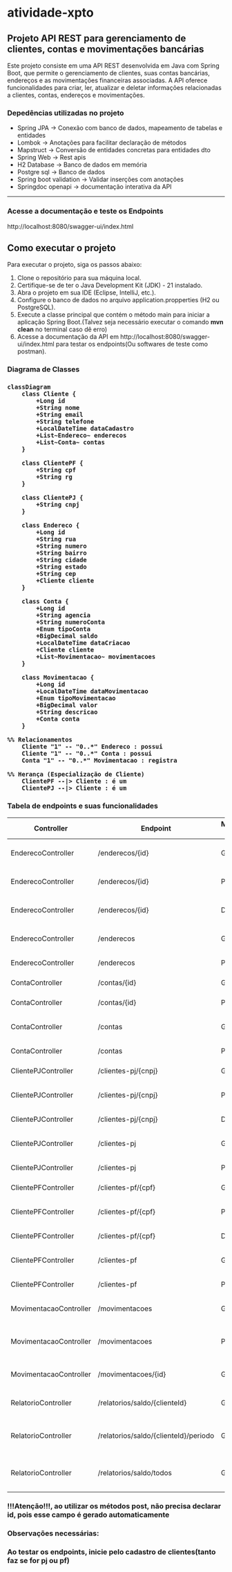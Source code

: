# atividade-xpto
<h2>Projeto API REST para gerenciamento de clientes, contas e movimentações bancárias</h2>
<p>Este projeto consiste em uma API REST desenvolvida em Java com Spring Boot, que permite o gerenciamento de clientes, suas contas bancárias, endereços e as movimentações financeiras associadas. 
A API oferece funcionalidades para criar, ler, atualizar e deletar informações relacionadas a clientes, contas, endereços e movimentações.</p>


<h3>Depedências utilizadas no projeto</h3>
<ul>
<li>Spring JPA -> Conexão com banco de dados, mapeamento de tabelas e entidades</li>
<li>Lombok -> Anotações para facilitar declaração de métodos</li>
<li>Mapstruct -> Conversão de entidades concretas para entidades dto</li>
<li>Spring Web -> Rest apis</li>
<li>H2 Database -> Banco de dados em memória</li>
<li>Postgre sql -> Banco de dados</li>
<li>Spring boot validation -> Validar inserções com anotações</li>
<li>Springdoc openapi -> documentação interativa da API</li>
</ul>

<hr>

<h3>Acesse a documentação e teste os Endpoints</h3>
<p>http://localhost:8080/swagger-ui/index.html</p>


## Como executar o projeto
<p>Para executar o projeto, siga os passos abaixo:</p>
<ol>
<li>Clone o repositório para sua máquina local.</li>
<li>Certifique-se de ter o Java Development Kit (JDK) - 21 instalado.</li>
<li>Abra o projeto em sua IDE (Eclipse, IntelliJ, etc.).</li>
<li>Configure o banco de dados no arquivo application.propperties (H2 ou PostgreSQL).</li>
<li>Execute a classe principal que contém o método main para iniciar a aplicação Spring Boot.(Talvez seja necessário executar o comando <strong>mvn clean</strong> no terminal caso dê erro)</li>
<li>Acesse a documentação da API em http://localhost:8080/swagger-ui/index.html para testar os endpoints(Ou softwares de teste como postman).</li>
</ol>

<h3>Diagrama de Classes<h3>

```mermaid
classDiagram
    class Cliente {
        +Long id
        +String nome
        +String email
        +String telefone
        +LocalDateTime dataCadastro
        +List~Endereco~ enderecos
        +List~Conta~ contas
    }

    class ClientePF {
        +String cpf
        +String rg
    }

    class ClientePJ {
        +String cnpj
    }

    class Endereco {
        +Long id
        +String rua
        +String numero
        +String bairro
        +String cidade
        +String estado
        +String cep
        +Cliente cliente
    }

    class Conta {
        +Long id
        +String agencia
        +String numeroConta
        +Enum tipoConta
        +BigDecimal saldo
        +LocalDateTime dataCriacao
        +Cliente cliente
        +List~Movimentacao~ movimentacoes
    }

    class Movimentacao {
        +Long id
        +LocalDateTime dataMovimentacao
        +Enum tipoMovimentacao
        +BigDecimal valor
        +String descricao
        +Conta conta
    }

%% Relacionamentos
    Cliente "1" -- "0..*" Endereco : possui
    Cliente "1" -- "0..*" Conta : possui
    Conta "1" -- "0..*" Movimentacao : registra

%% Herança (Especialização de Cliente)
    ClientePF --|> Cliente : é um
    ClientePJ --|> Cliente : é um
```

<h3>Tabela de endpoints e suas funcionalidades</h3>

<table>
  <thead>
    <tr>
      <th>Controller</th>
      <th>Endpoint</th>
      <th>Método HTTP</th>
      <th>Função</th>
    </tr>
  </thead>
  <tbody>
    <tr>
        <td>EnderecoController</td>
        <td>/enderecos/{id}</td>
        <td>GET</td>
        <td>Buscar endereço pelo ID</td>
        </tr>
    <tr>
        <td>EnderecoController</td>
        <td>/enderecos/{id}</td>
        <td>PUT</td>
        <td>Atualizar um endereço existente</td>
    </tr>
    <tr>
        <td>EnderecoController</td>
        <td>/enderecos/{id}</td>
        <td>DELETE</td>
        <td>Excluir um endereço pelo ID</td>
    </tr>
    <tr>
        <td>EnderecoController</td>
        <td>/enderecos</td><td>GET</td>
        <td>Listar todos os endereços cadastrados</td>
    </tr>
    <tr>
        <td>EnderecoController</td>
        <td>/enderecos</td>
        <td>POST</td>
        <td>Cadastrar um novo endereço</td>
    </tr>
    <tr>
        <td>ContaController</td>
        <td>/contas/{id}</td>
        <td>GET</td><td>Buscar conta pelo ID</td>
    </tr>
    <tr>
        <td>ContaController</td>
        <td>/contas/{id}</td>
        <td>PUT</td>
        <td>Atualizar uma conta existente</td>
    </tr>
    <tr>
        <td>ContaController</td>
        <td>/contas</td>
        <td>GET</td>
        <td>Listar todas as contas cadastradas</td>
    </tr>
    <tr>
        <td>ContaController</td>
        <td>/contas</td>
        <td>POST</td>
        <td>Cadastrar uma nova conta</td>
    </tr>
    <tr>
        <td>ClientePJController</td>
        <td>/clientes-pj/{cnpj}</td>
        <td>GET</td>
        <td>Buscar cliente PJ pelo CNPJ</td>
    </tr>
    <tr>
        <td>ClientePJController</td>
        <td>/clientes-pj/{cnpj}</td>
        <td>PUT</td>
        <td>Atualizar dados de um cliente PJ</td>
    </tr>
    <tr>
        <td>ClientePJController</td>
        <td>/clientes-pj/{cnpj}</td>
        <td>DELETE</td>
        <td>Excluir cliente PJ pelo CNPJ</td>
    </tr>
    <tr>
        <td>ClientePJController</td>
        <td>/clientes-pj</td>
        <td>GET</td>
        <td>Listar todos os clientes PJ cadastrados</td>
    </tr>
    <tr>
        <td>ClientePJController</td>
        <td>/clientes-pj</td>
        <td>POST</td>
        <td>Cadastrar um novo cliente PJ</td>
    </tr>
    <tr>
        <td>ClientePFController</td>
        <td>/clientes-pf/{cpf}</td>
        <td>GET</td>
        <td>Buscar cliente PF pelo CPF</td>
    </tr>
    <tr>
        <td>ClientePFController</td>
        <td>/clientes-pf/{cpf}</td>
        <td>PUT</td>
        <td>Atualizar dados de um cliente PF</td>
    </tr>
    <tr>
        <td>ClientePFController</td>
        <td>/clientes-pf/{cpf}</td>
        <td>DELETE</td>
        <td>Excluir cliente PF pelo CPF</td>
    </tr>
    <tr>
        <td>ClientePFController</td>
        <td>/clientes-pf</td>
        <td>GET</td>
        <td>Listar todos os clientes PF cadastrados</td>
    </tr>
    <tr>
        <td>ClientePFController</td>
        <td>/clientes-pf</td>
        <td>POST</td>
        <td>Cadastrar um novo cliente PF</td>
    </tr>
    <tr>
        <td>MovimentacaoController</td>
        <td>/movimentacoes</td>
        <td>GET</td>
        <td>Listar todas as movimentações registradas</td>
    </tr>
    <tr>
        <td>MovimentacaoController</td>
        <td>/movimentacoes</td>
        <td>POST</td>
        <td>Cadastrar uma nova movimentação financeira</td>
    </tr>
    <tr>
        <td>MovimentacaoController</td>
        <td>/movimentacoes/{id}</td>
        <td>GET</td>
        <td>Buscar movimentação pelo ID</td>
    </tr>
    <tr>
        <td>RelatorioController</td>
        <td>/relatorios/saldo/{clienteId}</td>
        <td>GET</td>
        <td>Gerar relatório de saldo por cliente</td>
    </tr>
    <tr>
        <td>RelatorioController</td>
        <td>/relatorios/saldo/{clienteId}/periodo</td>
        <td>GET</td>
        <td>Gerar relatório de saldo por cliente e período</td>
    </tr>
    <tr>
        <td>RelatorioController</td>
        <td>/relatorios/saldo/todos</td>
        <td>GET</td>
        <td>Gerar relatório de saldo de todos os clientes</td>
    </tr>
  </tbody>
</table>

<h3>!!!Atenção!!!, ao utilizar os métodos post, não precisa declarar id, pois esse campo é gerado automaticamente</h3>

<h3>Observações necessárias:<h3>
<p>Ao testar os endpoints, inicie pelo cadastro de clientes(tanto faz se for pj ou pf)</p>


